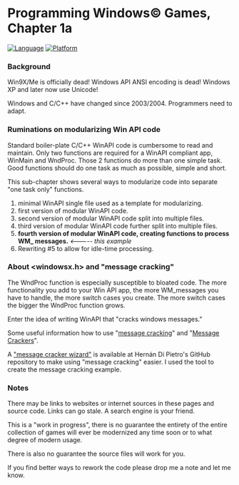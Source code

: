 # Programming Windows© Games, Chapter 1a

[![Language](https://img.shields.io/badge/Language%20-C++-blue.svg)](https://github.com/GeorgePimpleton/Win32-games/)
[![Platform](https://img.shields.io/badge/Platform%20-Win32-blue.svg)](https://github.com/GeorgePimpleton/Win32-games/)

### Background

Win9X/Me is officially dead!  Windows API ANSI encoding is dead!  Windows XP and later now use Unicode!

Windows and C/C++ have changed since 2003/2004.  Programmers need to adapt.

### Ruminations on modularizing Win API code

Standard boiler-plate C/C++ WinAPI code is cumbersome to read and maintain.  Only two functions are required for a WinAPI compliant app, WinMain and WndProc. Those 2 functions do more than one simple task. Good functions should do one task as much as possible, simple and short.

This sub-chapter shows several ways to modularize code into separate "one task only" functions.

1. minimal WinAPI single file used as a template for modularizing.
2. first version of modular WinAPI code.
3. second version of modular WinAPI code split into multiple files.
4. third version of modular WinAPI code further split into multiple files.
5. **fourth version of modular WinAPI code, creating functions to process WM_ messages.** *<----- this example*
6. Rewriting #5 to allow for idle-time processing.

### About <windowsx.h> and "message cracking"

The WndProc function is especially susceptible to bloated code.  The more functionality you add to your Win API app, the more WM_messages you have to handle, the more switch cases you create.  The more switch cases the bigger the  WndProc function grows.

Enter the idea of writing WinAPI that "cracks windows messages."

Some useful information how to use "[message cracking](https://www.codeproject.com/Articles/4948/Message-Cracker-Wizard-for-Win-SDK-Developers)" and "[Message Crackers](https://flylib.com/books/en/4.419.1.188/1/)".

A ["message cracker wizard"](https://github.com/hernandp/MessageCrackerWizard) is available at Hernán Di Pietro's GitHub repository to make using "message cracking" easier.  I used the tool to create the message cracking example.

### Notes

There may be links to websites or internet sources in these pages and source code. Links can go stale. A search engine is your friend.

This is a "work in progress", there is no guarantee the entirety of the entire collection of games will ever be modernized any time soon or to what degree of modern usage.

There is also no guarantee the source files will work for you.

If you find better ways to rework the code please drop me a note and let me know.
